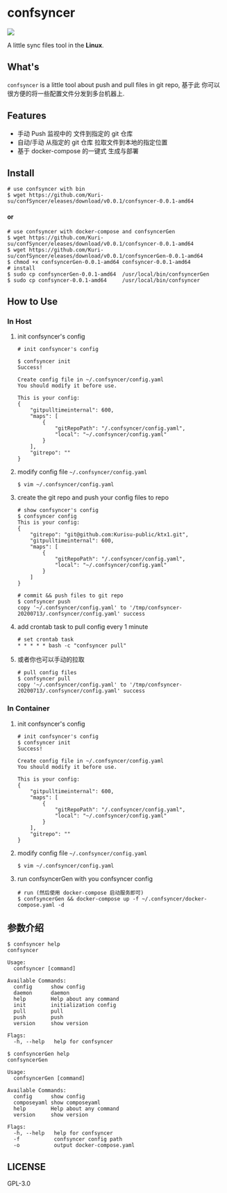 # confsyncer

[![](https://img.shields.io/badge/language-中文-333333.svg?longCache=true&style=flat-square&colorA=E62B1E)](README-cn.md)

A little sync files tool in the **Linux**.

## What's 

`confsyncer` is a little tool about push and pull files in git repo,  基于此 你可以 很方便的将一些配置文件分发到多台机器上.

## Features

- 手动 Push 监视中的 文件到指定的 git 仓库
- 自动/手动 从指定的 git 仓库 拉取文件到本地的指定位置
- 基于 docker-compose 的一键式 生成与部署

## Install
```shell
# use confsyncer with bin
$ wget https://github.com/Kuri-su/confSyncer/eleases/download/v0.0.1/confsyncer-0.0.1-amd64
```

#### or
```shell
# use confsyncer with docker-compose and confsyncerGen
$ wget https://github.com/Kuri-su/confSyncer/eleases/download/v0.0.1/confsyncer-0.0.1-amd64 
$ wget https://github.com/Kuri-su/confSyncer/eleases/download/v0.0.1/confsyncerGen-0.0.1-amd64
$ chmod +x confsyncerGen-0.0.1-amd64 confsyncer-0.0.1-amd64
# install
$ sudo cp confsyncerGen-0.0.1-amd64  /usr/local/bin/confsyncerGen 
$ sudo cp confsyncer-0.0.1-amd64     /usr/local/bin/confsyncer
```

## How to Use

### In Host

1. init confsyncer's config

    ```shell
    # init confsyncer's config
    
    $ confsyncer init
    Success! 
    
    Create config file in ~/.confsyncer/config.yaml 
    You should modify it before use.  
    
    This is your config: 
    {
        "gitpulltimeinternal": 600,
        "maps": [
            {
                "gitRepoPath": "/.confsyncer/config.yaml",
                "local": "~/.confsyncer/config.yaml"
            }
        ],
        "gitrepo": ""
    } 
    ```

2. modify config file `~/.confsyncer/config.yaml `

    ```shell
    $ vim ~/.confsyncer/config.yaml
    ```

3. create the git repo and push your config files to repo

   ```shell
   # show confsyncer's config
   $ confsyncer config
   This is your config: 
   {
       "gitrepo": "git@github.com:Kurisu-public/ktx1.git",
       "gitpulltimeinternal": 600,
       "maps": [
           {
               "gitRepoPath": "/.confsyncer/config.yaml",
               "local": "~/.confsyncer/config.yaml"
           }
       ]
   } 
   
   # commit && push files to git repo
   $ confsyncer push
   copy '~/.confsyncer/config.yaml' to '/tmp/confsyncer-20200713/.confsyncer/config.yaml' success
   ```

4. add crontab task to pull config every 1 minute

    ```shell
    # set crontab task
    * * * * * bash -c "confsyncer pull"
    ```

5. 或者你也可以手动的拉取

    ```shell
    # pull config files
    $ confsyncer pull
    copy '~/.confsyncer/config.yaml' to '/tmp/confsyncer-20200713/.confsyncer/config.yaml' success
    ```

### In Container 

1. init confsyncer's config 

   ```shell
   # init confsyncer's config
   $ confsyncer init
   Success! 
   
   Create config file in ~/.confsyncer/config.yaml 
   You should modify it before use.  
   
   This is your config: 
   {
       "gitpulltimeinternal": 600,
       "maps": [
           {
               "gitRepoPath": "/.confsyncer/config.yaml",
               "local": "~/.confsyncer/config.yaml"
           }
       ],
       "gitrepo": ""
   } 
   ```

2. modify config file `~/.confsyncer/config.yaml `
      ```shell
      $ vim ~/.confsyncer/config.yaml
      ```

3. run confsyncerGen with you confsyncer config

   ```shell
   # run (然后使用 docker-compose 启动服务即可)
   $ confsyncerGen && docker-compose up -f ~/.confsyncer/docker-compose.yaml -d 
   ```

## 参数介绍

```shell
$ confsyncer help
confsyncer

Usage:
  confsyncer [command]

Available Commands:
  config      show config
  daemon      daemon
  help        Help about any command
  init        initialization config
  pull        pull
  push        push
  version     show version

Flags:
  -h, --help   help for confsyncer

$ confsyncerGen help
confsyncerGen

Usage:
  confsyncerGen [command]

Available Commands:
  config      show config
  composeyaml show composeyaml
  help        Help about any command
  version     show version

Flags:
  -h, --help   help for confsyncer
  -f           confsyncer config path
  -o           output docker-compose.yaml
```

## LICENSE

GPL-3.0
